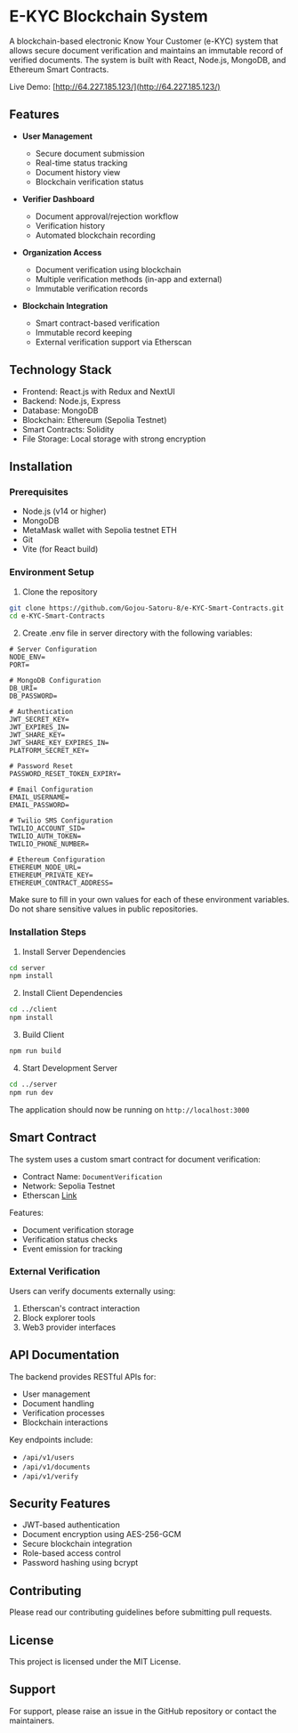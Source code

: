 # E-KYC Blockchain System

A blockchain-based electronic Know Your Customer (e-KYC) system that allows secure document verification and maintains an immutable record of verified documents. The system is built with React, Node.js, MongoDB, and Ethereum Smart Contracts.

Live Demo: [http://64.227.185.123/](http://64.227.185.123/)

## Features

- **User Management**

  - Secure document submission
  - Real-time status tracking
  - Document history view
  - Blockchain verification status

- **Verifier Dashboard**

  - Document approval/rejection workflow
  - Verification history
  - Automated blockchain recording

- **Organization Access**

  - Document verification using blockchain
  - Multiple verification methods (in-app and external)
  - Immutable verification records

- **Blockchain Integration**
  - Smart contract-based verification
  - Immutable record keeping
  - External verification support via Etherscan

## Technology Stack

- Frontend: React.js with Redux and NextUI
- Backend: Node.js, Express
- Database: MongoDB
- Blockchain: Ethereum (Sepolia Testnet)
- Smart Contracts: Solidity
- File Storage: Local storage with strong encryption

## Installation

### Prerequisites

- Node.js (v14 or higher)
- MongoDB
- MetaMask wallet with Sepolia testnet ETH
- Git
- Vite (for React build)

### Environment Setup

1. Clone the repository

```bash
git clone https://github.com/Gojou-Satoru-8/e-KYC-Smart-Contracts.git
cd e-KYC-Smart-Contracts
```

2. Create .env file in server directory with the following variables:

```env
# Server Configuration
NODE_ENV=
PORT=

# MongoDB Configuration
DB_URI=
DB_PASSWORD=

# Authentication
JWT_SECRET_KEY=
JWT_EXPIRES_IN=
JWT_SHARE_KEY=
JWT_SHARE_KEY_EXPIRES_IN=
PLATFORM_SECRET_KEY=

# Password Reset
PASSWORD_RESET_TOKEN_EXPIRY=

# Email Configuration
EMAIL_USERNAME=
EMAIL_PASSWORD=

# Twilio SMS Configuration
TWILIO_ACCOUNT_SID=
TWILIO_AUTH_TOKEN=
TWILIO_PHONE_NUMBER=

# Ethereum Configuration
ETHEREUM_NODE_URL=
ETHEREUM_PRIVATE_KEY=
ETHEREUM_CONTRACT_ADDRESS=
```

Make sure to fill in your own values for each of these environment variables. Do not share sensitive values in public repositories.

### Installation Steps

1. Install Server Dependencies

```bash
cd server
npm install
```

2. Install Client Dependencies

```bash
cd ../client
npm install
```

3. Build Client

```bash
npm run build
```

4. Start Development Server

```bash
cd ../server
npm run dev
```

The application should now be running on `http://localhost:3000`

## Smart Contract

The system uses a custom smart contract for document verification:

- Contract Name: `DocumentVerification`
- Network: Sepolia Testnet
- Etherscan [Link](https://sepolia.etherscan.io/address/0x4d517fbf373ca7de4b643b7909a286c571ae13da)

Features:
- Document verification storage
- Verification status checks
- Event emission for tracking

### External Verification

Users can verify documents externally using:

1. Etherscan's contract interaction
2. Block explorer tools
3. Web3 provider interfaces

## API Documentation

The backend provides RESTful APIs for:

- User management
- Document handling
- Verification processes
- Blockchain interactions

Key endpoints include:

- `/api/v1/users`
- `/api/v1/documents`
- `/api/v1/verify`

## Security Features

- JWT-based authentication
- Document encryption using AES-256-GCM
- Secure blockchain integration
- Role-based access control
- Password hashing using bcrypt
## Contributing

Please read our contributing guidelines before submitting pull requests.

## License

This project is licensed under the MIT License.

## Support

For support, please raise an issue in the GitHub repository or contact the maintainers.
